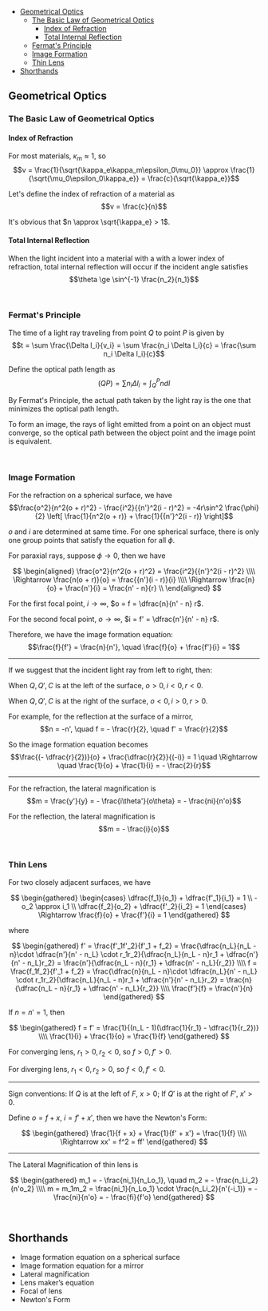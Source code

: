 
- [Geometrical Optics](#geometrical-optics)
    - [The Basic Law of Geometrical Optics](#the-basic-law-of-geometrical-optics)
        - [Index of Refraction](#index-of-refraction)
        - [Total Internal Reflection](#total-internal-reflection)
    - [Fermat's Principle](#fermats-principle)
    - [Image Formation](#image-formation)
    - [Thin Lens](#thin-lens)
- [Shorthands](#shorthands)




## Geometrical Optics
### The Basic Law of Geometrical Optics
#### Index of Refraction
For most materials, $\kappa_m \approx 1$, so $$v = \frac{1}{\sqrt{\kappa_e\kappa_m\epsilon_0\mu_0}} \approx \frac{1}{\sqrt{\mu_0\epsilon_0\kappa_e}} = \frac{c}{\sqrt{\kappa_e}}$$

Let's define the index of refraction of a material as $$v = \frac{c}{n}$$

It's obvious that $n \approx \sqrt{\kappa_e} > 1$.

#### Total Internal Reflection
When the light incident into a material with a with a lower index of refraction, total internal reflection will occur if the incident angle satisfies $$\theta \ge \sin^{-1} \frac{n_2}{n_1}$$






<br>

### Fermat's Principle
The time of a light ray traveling from point $Q$ to point $P$ is given by $$t = \sum \frac{\Delta l_i}{v_i} = \sum \frac{n_i \Delta l_i}{c} = \frac{\sum n_i \Delta l_i}{c}$$

Define the optical path length as $$(QP) = \sum n_i \Delta l_i = \int_Q^P ndl$$

By Fermat's Principle, the actual path taken by the light ray is the one that minimizes the optical path length.

To form an image, the rays of light emitted from a point on an object must converge, so the optical path between the object point and the image point is equivalent.







<br>

### Image Formation
For the refraction on a spherical surface, we have $$\frac{o^2}{n^2(o + r)^2} - \frac{i^2}{{n'}^2(i - r)^2} = -4r\sin^2 \frac{\phi}{2} \left[ \frac{1}{n^2(o + r)} + \frac{1}{{n'}^2(i - r)} \right]$$

$o$ and $i$ are determined at same time. For one spherical surface, there is only one group points that satisfy the equation for all $\phi$.

For paraxial rays, suppose $\phi \rightarrow 0$, then we have 

$$
\begin{aligned}
  \frac{o^2}{n^2(o + r)^2} = \frac{i^2}{{n'}^2(i - r)^2} \\\\
  \Rightarrow \frac{n(o + r)}{o} = \frac{{n'}(i - r)}{i} \\\\
  \Rightarrow \frac{n}{o} + \frac{n'}{i} = \frac{n' - n}{r} \\
\end{aligned}
$$

For the first focal point, $i \rightarrow \infty$, $o = f = \dfrac{n}{n' - n} r$.

For the second focal point, $o \rightarrow \infty$, $i = f' = \dfrac{n'}{n' - n} r$.

Therefore, we have the image formation equation: $$\frac{f}{f'} = \frac{n}{n'}, \quad \frac{f}{o} + \frac{f'}{i} = 1$$

---

If we suggest that the incident light ray from left to right, then:

When $Q, Q', C$ is at the left of the surface, $o > 0, i < 0, r < 0$.

When $Q, Q', C$ is at the right of the surface, $o < 0, i > 0, r > 0$.

For example, for the reflection at the surface of a mirror, $$n = -n', \quad f = - \frac{r}{2}, \quad f' = \frac{r}{2}$$

So the image formation equation becomes $$\frac{(- \dfrac{r}{2})}{o} + \frac{\dfrac{r}{2}}{(-i)} = 1 \quad \Rightarrow \quad \frac{1}{o} + \frac{1}{i} = - \frac{2}{r}$$

---

For the refraction, the lateral magnification is $$m = \frac{y'}{y} = - \frac{i\theta'}{o\theta} = - \frac{ni}{n'o}$$

For the reflection, the lateral magnification is $$m = - \frac{i}{o}$$







<br>

### Thin Lens
For two closely adjacent surfaces, we have 

$$
\begin{gathered}
  \begin{cases}
    \dfrac{f_1}{o_1} + \dfrac{f'_1}{i_1} = 1 \\
    -o_2 \approx i_1 \\
    \dfrac{f_2}{o_2} + \dfrac{f'_2}{i_2} = 1
  \end{cases}
  \Rightarrow \frac{f}{o} + \frac{f'}{i} = 1
\end{gathered}
$$

where

$$
\begin{gathered}
  f' = \frac{f'_1f'_2}{f'_1 + f_2} = \frac{\dfrac{n_L}{n_L - n}\cdot \dfrac{n'}{n' - n_L} \cdot r_1r_2}{\dfrac{n_L}{n_L - n}r_1 + \dfrac{n'}{n' - n_L}r_2} = \frac{n'}{\dfrac{n_L - n}{r_1} + \dfrac{n' - n_L}{r_2}} \\\\
  f = \frac{f_1f_2}{f'_1 + f_2} = \frac{\dfrac{n}{n_L - n}\cdot \dfrac{n_L}{n' - n_L} \cdot r_1r_2}{\dfrac{n_L}{n_L - n}r_1 + \dfrac{n'}{n' - n_L}r_2} = \frac{n}{\dfrac{n_L - n}{r_1} + \dfrac{n' - n_L}{r_2}} \\\\
  \frac{f'}{f} = \frac{n'}{n}
\end{gathered}
$$

If $n = n' = 1$, then 

$$
\begin{gathered}
  f = f' = \frac{1}{(n_L - 1)(\dfrac{1}{r_1} - \dfrac{1}{r_2})} \\\\
  \frac{1}{i} + \frac{1}{o} = \frac{1}{f}
\end{gathered}
$$

For converging lens, $r_1 > 0, r_2 < 0$, so $f > 0, f' > 0$.

For diverging lens, $r_1 < 0, r_2 > 0$, so $f < 0, f' < 0$.

---

Sign conventions: If $Q$ is at the left of $F$, $x > 0$; If $Q'$ is at the right of $F'$, $x' > 0$.

Define $o = f + x$, $i = f' + x'$, then we have the Newton's Form:

$$
\begin{gathered}
  \frac{1}{f + x} + \frac{1}{f' + x'} = \frac{1}{f} \\\\
  \Rightarrow xx' = f^2 = ff'
\end{gathered}
$$

---

The Lateral Magnification of thin lens is

$$
\begin{gathered}
  m_1 = - \frac{ni_1}{n_Lo_1}, \quad m_2 = - \frac{n_Li_2}{n'o_2} \\\\
  m = m_1m_2 = \frac{ni_1}{n_Lo_1} \cdot \frac{n_Li_2}{n'(-i_1)} = - \frac{ni}{n'o} = - \frac{fi}{f'o}
\end{gathered}
$$







<br>

## Shorthands
- Image formation equation on a spherical surface
- Image formation equation for a mirror
- Lateral magnification
- Lens maker’s equation
- Focal of lens
- Newton's Form

